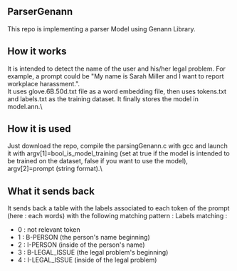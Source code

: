 ## ParserGenann

This repo is implementing a parser Model using Genann Library.

## How it works

It is intended to detect the name of the user and his/her legal problem. For example, a prompt could be "My name is Sarah Miller and I want to report workplace harassment.".\
It uses glove.6B.50d.txt file as a word embedding file, then uses tokens.txt and labels.txt as the training dataset. It finally stores the model in model.ann.\

## How it is used

Just download the repo, compile the parsingGenann.c with gcc and launch it with argv[1]=bool_is_model_training (set at true if the model is intended to be trained on the dataset, false if you want to use the model), argv[2]=prompt (string format).\

## What it sends back

It sends back a table with the labels associated to each token of the prompt (here : each words) with the following matching pattern :
Labels matching :
 - 0 : not relevant token
 - 1 : B-PERSON (the person's name beginning)
 - 2 : I-PERSON (inside of the person's name)
 - 3 : B-LEGAL_ISSUE (the legal problem's beginning)
 - 4 : I-LEGAL_ISSUE (inside of the legal problem)
